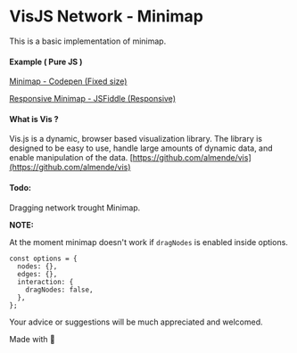# VisJS Network - Minimap

This is a basic implementation of minimap.

#### Example ( Pure JS )
[Minimap - Codepen (Fixed size)](https://codepen.io/savkelita/pen/XwNgXE)

[Responsive Minimap - JSFiddle (Responsive)](https://jsfiddle.net/savke/m476zwns/)

#### What is Vis ?
Vis.js is a dynamic, browser based visualization library. The library is designed to be easy to use, handle large amounts of dynamic data, and enable manipulation of the data. [https://github.com/almende/vis](https://github.com/almende/vis)

#### Todo:
Dragging network trought Minimap.

**NOTE:**

At the moment minimap doesn't work if `dragNodes` is enabled inside options.

```
const options = {
  nodes: {},
  edges: {},
  interaction: {
    dragNodes: false,
  },
};
```

Your advice or suggestions will be much appreciated and welcomed.


Made with :heartbeat:
